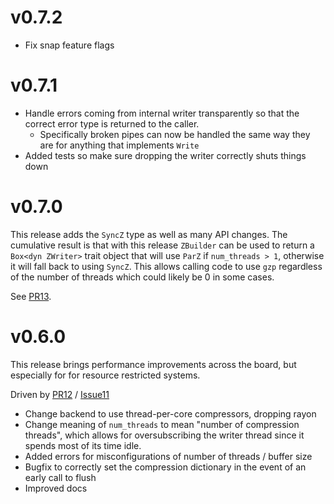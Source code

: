 # v0.7.2

- Fix snap feature flags

# v0.7.1

- Handle errors coming from internal writer transparently so that the correct error type is returned to the caller.
  - Specifically broken pipes can now be handled the same way they are for anything that implements `Write`
- Added tests so make sure dropping the writer correctly shuts things down

# v0.7.0

This release adds the `SyncZ` type as well as many API changes.
The cumulative result is that with this release `ZBuilder` can be used to return a `Box<dyn ZWriter>` trait object that will use `ParZ` if `num_threads > 1`, otherwise it will fall back to using `SyncZ`.
This allows calling code to use `gzp` regardless of the number of threads which could likely be 0 in some cases.

See [PR13](https://github.com/sstadick/gzp/pull/13).

# v0.6.0

This release brings performance improvements across the board, but especially for for resource restricted systems.

Driven by [PR12](https://github.com/sstadick/gzp/pull/12) / [Issue11](https://github.com/sstadick/gzp/issues/11)

- Change backend to use thread-per-core compressors, dropping rayon
- Change meaning of `num_threads` to mean "number of compression threads", which allows for oversubscribing the writer thread since it spends most of its time idle. 
- Added errors for misconfigurations of number of threads / buffer size
- Bugfix to correctly set the compression dictionary in the event of an early call to flush
- Improved docs
